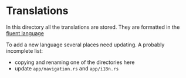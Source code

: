 # Translations

In this directory all the translations are stored. They are formatted in the [fluent language](https://projectfluent.org/)

To add a new language several places need updating. A probably incomplete list:

  * copying and renaming one of the directories here
  * update `app/navigation.rs` and `app/i18n.rs`